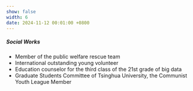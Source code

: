 ```yaml
---
show: false
width: 6
date: 2024-11-12 00:01:00 +0800
---
```

<div class="m-4">
    <h5><i class="fa-solid fa-heart-circle-check"></i> Social Works</h5>
    <ul>
        <li>Member of the public welfare rescue team</li>
        <li>International outstanding young volunteer</li>
        <li>Education counselor for the third class of the 21st grade of big data</li>
        <li>Graduate Students Committee of Tsinghua University, the Communist Youth League Member</li>
    </ul>
</div>

<!-- 
<div class="m-4">
    <h5>Education</h5>
    <ul class="list-unstyled mb-1">
        {% for item in site.data.profile.education %}
        <li class="media mb-1">
            <img src="{{ item.logo | relative_url }}" alt="{{ item.name }}" style="width: 18px;" class="mr-1 mt-1">
            <div class="media-body">
                <div>{{ item.name }}</div>
                <div class="small">{{ item.dept }}</div>
                <div class="small d-flex">
                    <div>{{ item.position }}</div>
                    <div class="mt-auto ml-auto no-break"><em>{{ item.date }}</em></div>
                </div>
            </div>
        </li>
        {% endfor %}
    </ul>
</div> -->
